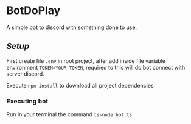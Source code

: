 # BotDoPlay
A simple bot to discord with something done to use.


## *Setup*
First create file `.env` in root project, after add inside file variable environment `TOKEN=YOUR TOKEN`, required to this will do bot connect with server discord.

Execute `npm install` to download all project dependencies

### **Executing bot**
Run in your terminal the command `ts-node bot.ts`
